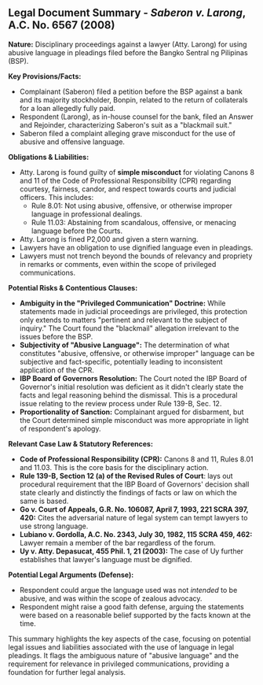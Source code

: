 ## Legal Document Summary - *Saberon v. Larong*, A.C. No. 6567 (2008)

**Nature:** Disciplinary proceedings against a lawyer (Atty. Larong) for using abusive language in pleadings filed before the Bangko Sentral ng Pilipinas (BSP).

**Key Provisions/Facts:**

*   Complainant (Saberon) filed a petition before the BSP against a bank and its majority stockholder, Bonpin, related to the return of collaterals for a loan allegedly fully paid.
*   Respondent (Larong), as in-house counsel for the bank, filed an Answer and Rejoinder, characterizing Saberon's suit as a "blackmail suit."
*   Saberon filed a complaint alleging grave misconduct for the use of abusive and offensive language.

**Obligations & Liabilities:**

*   Atty. Larong is found guilty of **simple misconduct** for violating Canons 8 and 11 of the Code of Professional Responsibility (CPR) regarding courtesy, fairness, candor, and respect towards courts and judicial officers. This includes:
    *   Rule 8.01: Not using abusive, offensive, or otherwise improper language in professional dealings.
    *   Rule 11.03: Abstaining from scandalous, offensive, or menacing language before the Courts.
*   Atty. Larong is fined P2,000 and given a stern warning.
*   Lawyers have an obligation to use dignified language even in pleadings.
*   Lawyers must not trench beyond the bounds of relevancy and propriety in remarks or comments, even within the scope of privileged communications.

**Potential Risks & Contentious Clauses:**

*   **Ambiguity in the "Privileged Communication" Doctrine:** While statements made in judicial proceedings are privileged, this protection only extends to matters "pertinent and relevant to the subject of inquiry." The Court found the "blackmail" allegation irrelevant to the issues before the BSP.
*   **Subjectivity of "Abusive Language":** The determination of what constitutes "abusive, offensive, or otherwise improper" language can be subjective and fact-specific, potentially leading to inconsistent application of the CPR.
*   **IBP Board of Governors Resolution:** The Court noted the IBP Board of Governor's initial resolution was deficient as it didn't clearly state the facts and legal reasoning behind the dismissal. This is a procedural issue relating to the review process under Rule 139-B, Sec. 12.
*   **Proportionality of Sanction:** Complainant argued for disbarment, but the Court determined simple misconduct was more appropriate in light of respondent's apology.

**Relevant Case Law & Statutory References:**

*   **Code of Professional Responsibility (CPR):** Canons 8 and 11, Rules 8.01 and 11.03. This is the core basis for the disciplinary action.
*   **Rule 139-B, Section 12 (a) of the Revised Rules of Court**: lays out procedural requirement that the IBP Board of Governors' decision shall state clearly and distinctly the findings of facts or law on which the same is based.
*   **Go v. Court of Appeals, G.R. No. 106087, April 7, 1993, 221 SCRA 397, 420:**  Cites the adversarial nature of legal system can tempt lawyers to use strong language.
*   **Lubiano v. Gordolla, A.C. No. 2343, July 30, 1982, 115 SCRA 459, 462:** Lawyer remain a member of the bar regardless of the forum.
*   **Uy v. Atty. Depasucat, 455 Phil. 1, 21 (2003):**  The case of Uy further establishes that lawyer's language must be dignified.

**Potential Legal Arguments (Defense):**

*   Respondent could argue the language used was not *intended* to be abusive, and was within the scope of zealous advocacy.
*   Respondent might raise a good faith defense, arguing the statements were based on a reasonable belief supported by the facts known at the time.

This summary highlights the key aspects of the case, focusing on potential legal issues and liabilities associated with the use of language in legal pleadings. It flags the ambiguous nature of "abusive language" and the requirement for relevance in privileged communications, providing a foundation for further legal analysis.
